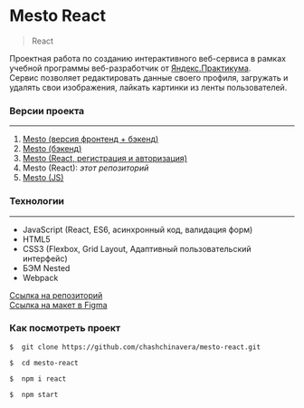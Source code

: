# **Mesto React**
> React

Проектная работа по созданию интерактивного веб-сервиса в рамках учебной программы веб-разработчик от [Яндекс.Практикума](https://practicum.yandex.ru/).  
Сервис позволяет редактировать данные своего профиля, загружать и удалять свои изображения, лайкать картинки из ленты пользователей.

### **Версии проекта**
***
1. [Mesto (версия фронтенд + бэкенд)](https://github.com/chashchinavera/react-mesto-api-full-gha)
2. [Mesto (бэкенд)](https://github.com/chashchinavera/express-mesto-gha)
3. [Mesto (React, регистрация и авторизация)](https://github.com/chashchinavera/react-mesto-auth)
4. Mesto (React): *этот репозиторий*
5. [Mesto (JS)](https://github.com/chashchinavera/mesto)

### **Технологии**
***
* JavaScript (React, ES6, асинхронный код, валидация форм)
* HTML5
* CSS3 (Flexbox, Grid Layout, Адаптивный пользовательский интерфейс)
* БЭМ Nested
* Webpack


[Ссылка на репозиторий](https://github.com/chashchinavera/mesto-react)  
[Ссылка на макет в Figma](https://www.figma.com/file/2cn9N9jSkmxD84oJik7xL7/JavaScript.-Sprint-4?node-id=0%3A1)

### **Как посмотреть проект**
```
$  git clone https://github.com/chashchinavera/mesto-react.git
```
```
$  cd mesto-react
```
```
$  npm i react
```
```
$  npm start
```
